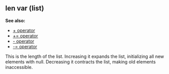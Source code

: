 ## len var (list)
**See also:**
*   [+ operator](/operator/+)
*   [+= operator](/operator/+=)
*   [- operator](/operator/-)
*   [-= operator](/operator/-=)


This is the length of the list. Increasing it expands the list,
initializing all new elements with null. Decreasing it contracts the
list, making old elements inaccessible.